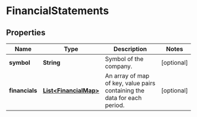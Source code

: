 # FinancialStatements

## Properties

 Name           | Type                                            | Description                                                              | Notes      
----------------|-------------------------------------------------|--------------------------------------------------------------------------|------------
 **symbol**     | **String**                                      | Symbol of the company.                                                   | [optional] 
 **financials** | [**List&lt;FinancialMap&gt;**](FinancialMap.md) | An array of map of key, value pairs containing the data for each period. | [optional] 



